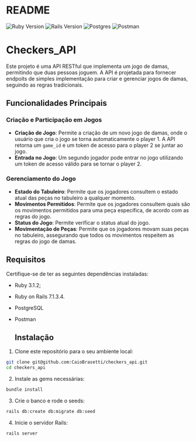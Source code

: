 # README
![Ruby Version](https://img.shields.io/badge/Ruby-3.1.2-red.svg)
![Rails Version](https://img.shields.io/badge/Rails-7.1.3.4-orange.svg)
![Postgres](https://img.shields.io/badge/postgres-%23316192.svg?style=for-the-badge&logo=postgresql&logoColor=white)
![Postman](https://img.shields.io/static/v1?style=for-the-badge&message=Postman&color=FF6C37&logo=Postman&logoColor=FFFFFF&label=)

# Checkers_API

Este projeto é uma API RESTful que implementa um jogo de damas, permitindo que duas pessoas joguem. A API é projetada para fornecer  endpoits de simples implementação para criar e gerenciar jogos de damas, seguindo as regras tradicionais.

## Funcionalidades Principais

### Criação e Participação em Jogos
- **Criação de Jogo**: Permite a criação de um novo jogo de damas, onde o usuário que cria o jogo se torna automaticamente o player 1. A API retorna um `game_id` e um token de acesso para o player 2 se juntar ao jogo.
- **Entrada no Jogo**: Um segundo jogador pode entrar no jogo utilizando um token de acesso válido para se tornar o player 2.

### Gerenciamento do Jogo
- **Estado do Tabuleiro**: Permite que os jogadores consultem o estado atual das peças no tabuleiro a qualquer momento.
- **Movimentos Permitidos**: Permite que os jogadores consultem quais são os movimentos permitidos para uma peça específica, de acordo com as regras do jogo.
- **Status do Jogo**: Permite verificar o status atual do jogo.
- **Movimentação de Peças**: Permite que os jogadores movam suas peças no tabuleiro, assegurando que todos os movimentos respeitem as regras do jogo de damas.







## Requisitos

Certifique-se de ter as seguintes dependências instaladas:

- Ruby 3.1.2;
- Ruby on Rails 7.1.3.4.
- PostgreSQL
- Postman

  ## Instalação

1. Clone este repositório para o seu ambiente local:

```bash
git clone git@github.com:CaioBrasetti/checkers_api.git
cd checkers_api
```

2. Instale as gems necessárias:

```bash
bundle install
```

3. Crie o banco e rode o seeds:

```bash
rails db:create db:migrate db:seed
```

4. Inicie o servidor Rails:

```bash
rails server
```

